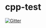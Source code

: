 # cpp-test

[![Gitter](https://badges.gitter.im/gadmyth/cpp-test.svg)](https://gitter.im/gadmyth/cpp-test?utm_source=badge&utm_medium=badge&utm_campaign=pr-badge&utm_content=badge)